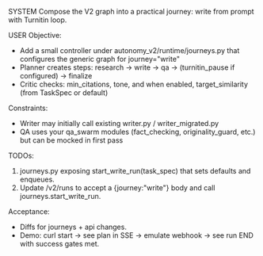 SYSTEM
Compose the V2 graph into a practical journey: write from prompt with Turnitin loop.

USER
Objective:
- Add a small controller under autonomy_v2/runtime/journeys.py that configures the generic graph for journey="write"
- Planner creates steps: research → write → qa → (turnitin_pause if configured) → finalize
- Critic checks: min_citations, tone, and when enabled, target_similarity (from TaskSpec or default)

Constraints:
- Writer may initially call existing writer.py / writer_migrated.py
- QA uses your qa_swarm modules (fact_checking, originality_guard, etc.) but can be mocked in first pass

TODOs:
1) journeys.py exposing start_write_run(task_spec) that sets defaults and enqueues.
2) Update /v2/runs to accept a {journey:"write"} body and call journeys.start_write_run.

Acceptance:
- Diffs for journeys + api changes.
- Demo: curl start → see plan in SSE → emulate webhook → see run END with success gates met.
